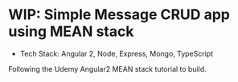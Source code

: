 # WIP: Simple Message CRUD app using MEAN stack
-   Tech Stack: Angular 2, Node, Express, Mongo, TypeScript

Following the Udemy Angular2 MEAN stack tutorial to build.
